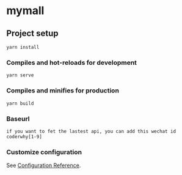 # mymall

## Project setup
```
yarn install
```

### Compiles and hot-reloads for development
```
yarn serve
```

### Compiles and minifies for production
```
yarn build
```

### Baseurl
```
if you want to fet the lastest api, you can add this wechat id coderwhy[1-9]
```

### Customize configuration
See [Configuration Reference](https://cli.vuejs.org/config/).
